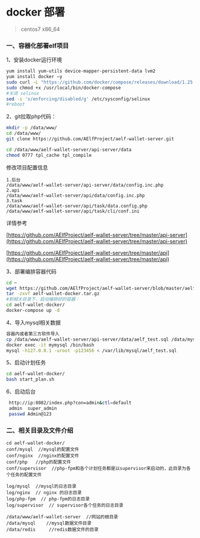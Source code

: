 # docker 部署

>centos7 x86_64

### 一、容器化部署elf项目
1、安装docker运行环境
```bash
yum install yum-utils device-mapper-persistent-data lvm2 
yum install docker –y 
sudo curl -L "https://github.com/docker/compose/releases/download/1.25.5/docker-compose-$(uname -s)-$(uname -m)" -o /usr/local/bin/docker-compose 
sudo chmod +x /usr/local/bin/docker-compose 
#关闭 selinux
sed -i 's/enforcing/disabled/g' /etc/sysconfig/selinux
#reboot
```

2、git拉取php代码：
```bash
mkdir -p /data/www/
cd /data/www/
git clone https://github.com/AElfProject/aelf-wallet-server.git

cd /data/www/aelf-wallet-server/api-server/data
chmod 0777 tpl_cache tpl_compile

```
修改项目配置信息
```text
1.后台
/data/www/aelf-wallet-server/api-server/data/config.inc.php
2.api
/data/www/aelf-wallet-server/api/data/config.inc.php
3.task
/data/www/aelf-wallet-server/api/task/data.config.php
/data/www/aelf-wallet-server/api/task/cli/conf.ini

```
详情参考

[https://github.com/AElfProject/aelf-wallet-server/tree/master/api-server](https://github.com/AElfProject/aelf-wallet-server/tree/master/api-server)

[https://github.com/AElfProject/aelf-wallet-server/tree/master/api](https://github.com/AElfProject/aelf-wallet-server/tree/master/api)


3、部署编排容器代码
```bash
cd ~
wget https://github.com/AElfProject/aelf-wallet-server/blob/master/aelf-wallet-docker.tar.gz
tar -zxvf aelf-wallet-docker.tar.gz 
#到相关目录下，启动编排好的容器：
cd aelf-wallet-docker/
docker-compose up -d
```

4、导入mysql相关数据
```bash
容器内或者第三方软件导入
cp /data/www/aelf-wallet-server/api-server/data/aelf_test.sql /data/mysql/
docker exec -it mymysql /bin/bash
mysql -h127.0.0.1 -uroot -p123456 < /var/lib/mysql/aelf_test.sql
```

5、启动计划任务
```bash
cd aelf-wallet-docker/
bash start_plan.sh
```

6、启动后台
```bash
 http://ip:8082/index.php?con=admin&ctl=default
 admin  super_admin
 passwd Admin@123
```

### 二、相关目录及文件介绍
```text
cd aelf-wallet-docker/
conf/mysql  //mysql的配置文件
conf/nginx  //nginx的配置文件
conf/php   //php的配置文件
conf/supervisor  //php-fpm和各个计划任务都是以supervisor来启动的，此目录为各个任务的配置文件

log/mysql  //mysql的日志目录
log/nginx  // nginx 的日志目录
log/php-fpm  // php-fpm的日志目录
log/supervisor  // supervisor各个任务的日志目录

/data/www/aelf-wallet-server  //网站的根目录
/data/mysql    //mysql数据文件目录
/data/redis     //redis数据文件的目录
```